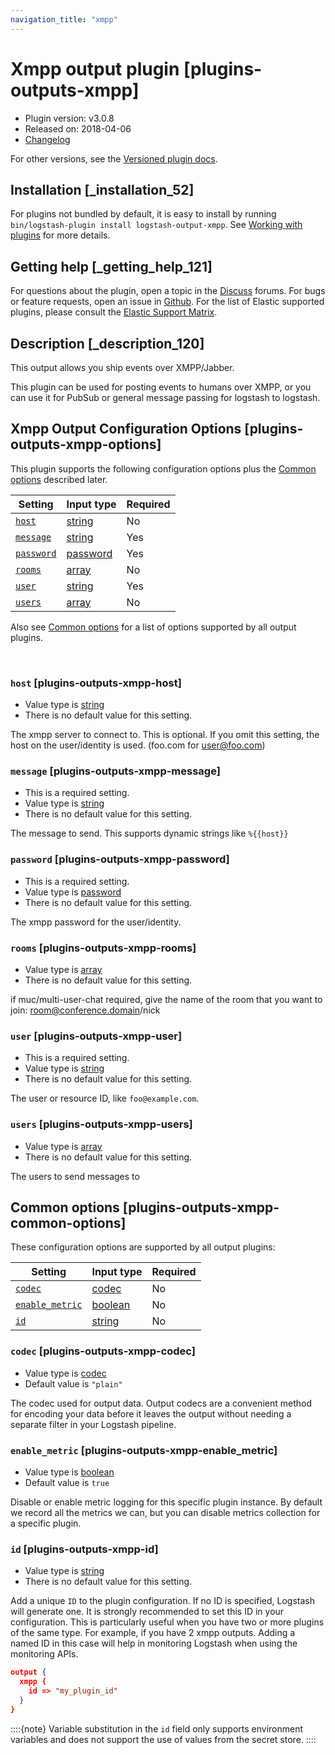 ```yaml
---
navigation_title: "xmpp"
---
```


# Xmpp output plugin [plugins-outputs-xmpp]


* Plugin version: v3.0.8
* Released on: 2018-04-06
* [Changelog](https://github.com/logstash-plugins/logstash-output-xmpp/blob/v3.0.8/CHANGELOG.md)

For other versions, see the [Versioned plugin docs](https://www.elastic.co/guide/en/logstash-versioned-plugins/current/output-xmpp-index.md).

## Installation [_installation_52]

For plugins not bundled by default, it is easy to install by running `bin/logstash-plugin install logstash-output-xmpp`. See [Working with plugins](https://www.elastic.co/guide/en/logstash/current/working-with-plugins.html) for more details.


## Getting help [_getting_help_121]

For questions about the plugin, open a topic in the [Discuss](http://discuss.elastic.co) forums. For bugs or feature requests, open an issue in [Github](https://github.com/logstash-plugins/logstash-output-xmpp). For the list of Elastic supported plugins, please consult the [Elastic Support Matrix](https://www.elastic.co/support/matrix#logstash_plugins).


## Description [_description_120]

This output allows you ship events over XMPP/Jabber.

This plugin can be used for posting events to humans over XMPP, or you can use it for PubSub or general message passing for logstash to logstash.


## Xmpp Output Configuration Options [plugins-outputs-xmpp-options]

This plugin supports the following configuration options plus the [Common options](plugins-outputs-xmpp.md#plugins-outputs-xmpp-common-options) described later.

| Setting | Input type | Required |
| --- | --- | --- |
| [`host`](plugins-outputs-xmpp.md#plugins-outputs-xmpp-host) | [string](introduction.md#string) | No |
| [`message`](plugins-outputs-xmpp.md#plugins-outputs-xmpp-message) | [string](introduction.md#string) | Yes |
| [`password`](plugins-outputs-xmpp.md#plugins-outputs-xmpp-password) | [password](introduction.md#password) | Yes |
| [`rooms`](plugins-outputs-xmpp.md#plugins-outputs-xmpp-rooms) | [array](introduction.md#array) | No |
| [`user`](plugins-outputs-xmpp.md#plugins-outputs-xmpp-user) | [string](introduction.md#string) | Yes |
| [`users`](plugins-outputs-xmpp.md#plugins-outputs-xmpp-users) | [array](introduction.md#array) | No |

Also see [Common options](plugins-outputs-xmpp.md#plugins-outputs-xmpp-common-options) for a list of options supported by all output plugins.

 

### `host` [plugins-outputs-xmpp-host]

* Value type is [string](introduction.md#string)
* There is no default value for this setting.

The xmpp server to connect to. This is optional. If you omit this setting, the host on the user/identity is used. (foo.com for [user@foo.com](mailto:user@foo.com))


### `message` [plugins-outputs-xmpp-message]

* This is a required setting.
* Value type is [string](introduction.md#string)
* There is no default value for this setting.

The message to send. This supports dynamic strings like `%{{host}}`


### `password` [plugins-outputs-xmpp-password]

* This is a required setting.
* Value type is [password](introduction.md#password)
* There is no default value for this setting.

The xmpp password for the user/identity.


### `rooms` [plugins-outputs-xmpp-rooms]

* Value type is [array](introduction.md#array)
* There is no default value for this setting.

if muc/multi-user-chat required, give the name of the room that you want to join: room@conference.domain/nick


### `user` [plugins-outputs-xmpp-user]

* This is a required setting.
* Value type is [string](introduction.md#string)
* There is no default value for this setting.

The user or resource ID, like `foo@example.com`.


### `users` [plugins-outputs-xmpp-users]

* Value type is [array](introduction.md#array)
* There is no default value for this setting.

The users to send messages to



## Common options [plugins-outputs-xmpp-common-options]

These configuration options are supported by all output plugins:

| Setting | Input type | Required |
| --- | --- | --- |
| [`codec`](plugins-outputs-xmpp.md#plugins-outputs-xmpp-codec) | [codec](https://www.elastic.co/guide/en/logstash/current/configuration-file-structure.html#codec) | No |
| [`enable_metric`](plugins-outputs-xmpp.md#plugins-outputs-xmpp-enable_metric) | [boolean](https://www.elastic.co/guide/en/logstash/current/configuration-file-structure.html#boolean) | No |
| [`id`](plugins-outputs-xmpp.md#plugins-outputs-xmpp-id) | [string](https://www.elastic.co/guide/en/logstash/current/configuration-file-structure.html#string) | No |

### `codec` [plugins-outputs-xmpp-codec]

* Value type is [codec](https://www.elastic.co/guide/en/logstash/current/configuration-file-structure.html#codec)
* Default value is `"plain"`

The codec used for output data. Output codecs are a convenient method for encoding your data before it leaves the output without needing a separate filter in your Logstash pipeline.


### `enable_metric` [plugins-outputs-xmpp-enable_metric]

* Value type is [boolean](https://www.elastic.co/guide/en/logstash/current/configuration-file-structure.html#boolean)
* Default value is `true`

Disable or enable metric logging for this specific plugin instance. By default we record all the metrics we can, but you can disable metrics collection for a specific plugin.


### `id` [plugins-outputs-xmpp-id]

* Value type is [string](https://www.elastic.co/guide/en/logstash/current/configuration-file-structure.html#string)
* There is no default value for this setting.

Add a unique `ID` to the plugin configuration. If no ID is specified, Logstash will generate one. It is strongly recommended to set this ID in your configuration. This is particularly useful when you have two or more plugins of the same type. For example, if you have 2 xmpp outputs. Adding a named ID in this case will help in monitoring Logstash when using the monitoring APIs.

```json
output {
  xmpp {
    id => "my_plugin_id"
  }
}
```

::::{note} 
Variable substitution in the `id` field only supports environment variables and does not support the use of values from the secret store.
::::




